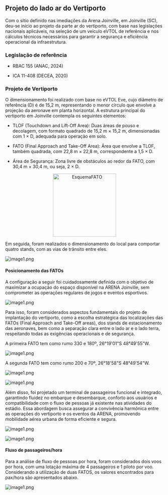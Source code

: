 ## Projeto do lado ar do Vertiporto

Com o sítio definido nas imediações da Arena Joinville, em Joinville (SC), deu-se início ao projeto da parte ar do vertiporto, com base nas legislações nacionais aplicáveis, na seleção de um veículo eVTOL de referência e nos cálculos técnicos necessários para garantir a segurança e eficiência operacional da infraestrutura.

### Legislação de referência

- RBAC 155 (ANAC, 2024)

- ICA 11-408 (DECEA, 2020)

### Projeto de Vertiporto

O dimensionamento foi realizado com base no eVTOL Eve, cujo diâmetro de referência (D) é de 15,2 m, representando o menor círculo que envolve a projeção da aeronave em planta horizontal. A estrutura principal do vertiporto em Joinville contempla os seguintes elementos:

- TLOF (Touchdown and Lift-Off Area): Duas áreas de pouso e decolagem, com formato quadrado de 15,2 m × 15,2 m, dimensionadas com 1 × D, adequada para operação em solo.

- FATO (Final Approach and Take-Off Area): Área que envolve a TLOF, também quadrada, com 22,8 m × 22,8 m, correspondente a 1,5 × D.

- Área de Segurança: Zona livre de obstáculos ao redor da FATO, com 30,4 m × 30,4 m, ou seja, 2 × D.

<!-- Imagem 1 -->
<div style="text-align: center;">
  <img src="img/esquema_fato.jpeg" alt="EsquemaFATO" style="width: 200px;">
</div>

Em seguida, foram realizados o dimensionamento do local para comportar quatro stands, com as vias de trânsito entre eles.

![image1.png](imagens/ladoar.jpeg)

#### Posicionamento das FATOs

A configuração a seguir foi cuidadosamente definida com o objetivo de maximizar a ocupação do espaço disponível na ARENA Joinville, sem comprometer as operações regulares de jogos e eventos esportivos. 

![image1.png](imagens/ladoar2.jpeg)

Para isso, foram considerados aspectos fundamentais do projeto de implantação do vertiporto, como a escolha estratégica das localizações das FATOs (Final Approach and Take-Off areas), dos stands de estacionamento das aeronaves, bem como a separação clara entre o lado ar e o lado terra, respeitando todas as exigências operacionais e de segurança. 

A primeira FATO tem como rumo 330 e 180º, 26°19'01"S 48°49'55"W.

![image1.png](imagens/FATO1.jpeg)

A segunda FATO tem como rumo 200 e 70º, 26°18'58"S 48°49'54"W.

![image1.png](imagens/FATO2.jpeg)

![image1.png](imagens/FATOs.jpeg)

Além disso, foi projetado um terminal de passageiros funcional e integrado, garantindo fluidez no embarque e desembarque, conforto aos usuários e compatibilidade com o fluxo de pessoas já existente nas atividades do estádio. Essa abordagem busca assegurar a convivência harmônica entre as operações do vertiporto e os eventos da ARENA, promovendo mobilidade aérea urbana de forma eficiente e segura.

![image1.png](imagens/lateral.jpeg)

![image1.png](imagens/fachada.jpeg)


#### Fluxo de passageiros/hora

Para a análise de fluxo de pessoas por hora, foram considerados dois voos por hora, com uma lotação máxima de 4 passageiros e 1 piloto por voo. Considerando a utilização de duas FATOS, os valores encontrados para pax/hora são apresentados abaixo.

![image1.png](imagens/pessoas.jpeg)
